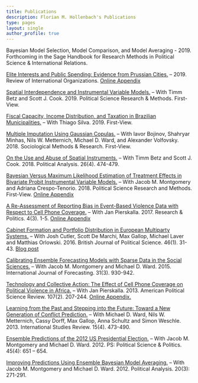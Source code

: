 ```yaml
---
title: Publications
description: Florian M. Hollenbach's Publications
type: pages
layout: single
author_profile: true
---
```


Bayesian Model Selection, Model Comparison, and Model Averaging - 2019. Forthcoming in the Sage Handbook for Research Methods in Political Science & International Relations.

[Elite Interests and Public Spending: Evidence from Prussian Cities.](../papers/Hollenbach_RIO_2019.pdf) – 2019. Review of International Organizations. [Online Appendix](../papers/Appendix_Rio.pdf)

[Spatial Interdependence and Instrumental Variable Models.](https://osf.io/preprints/socarxiv/pgrcu/) – With Timm Betz and Scott J. Cook. 2019. Political Science Research & Methods. First-View.

[Fiscal Capacity, Income Distribution, and Taxation in Brazilian Municipalities.](../papers/Hollenbach_Silva_2018_web.pdf) – With Thiago Silva. 2019. First-View.

[Multiple Imputation Using Gaussian Copulas.](../papers/Hollenbach_etal_SMR_2018_web.pdf) – With Iavor Bojinov, Shahryar Minhas, Nils W. Metternich, Michael D. Ward, and Alexander Volfovsky. 2018. Sociological Methods & Research. First-View.

[On the Use and Abuse of Spatial Instruments.](https://osf.io/9xags/) –  With Timm Betz and Scott J. Cook. 2018. Political Analysis. 26(4). 474-479.

[Bayesian Versus Maximum Likelihood Estimation of Treatment Effects in Bivariate Probit Instrumental Variable Models.](../papers/Hollenbach_Montgomery_Crespo-Tenorio_2018.pdf) – With Jacob M. Montgomery and Adriana Crespo-Tenorio. 2018. Political Science Research and Methods. First-View. [Online Appendix](../papers/Hollenbach_Montgomery_Crespo-Tenorio_Appendix.pdf)

[A Re-Assessment of Reporting Bias in Event-Based Violence Data with Respect to Cell Phone Coverage.](http://journals.sagepub.com/doi/full/10.1177/2053168017730687) – With Jan Pierskalla. 2017. Research & Politics. 4(3). 1-5. [Online Appendix](papers/Hollenbach_Pierskalla_RP_Appendix.pdf)

[Cabinet Formation and Portfolio Distribution in European Multiparty Systems.](https://www.cambridge.org/core/journals/british-journal-of-political-science/article/cabinet-formation-and-portfolio-distribution-in-european-multiparty-systems/2D704A6AA526F940D63FCD8A21053C70) – With Josh Cutler, Scott De Marchi, Max Gallop, Michael Laver and Matthias Orlowski. 2016. British Journal of Political Science. 46(1). 31-43. [Blog post](http://www.the-plot.org/2016/02/10/cabinet-formation-and-portfolio-distribution-in-european-multiparty-systems/)

[Calibrating Ensemble Forecasting Models with Sparse Data in the Social Sciences.](https://www.sciencedirect.com/science/article/pii/S0169207014001010) – With Jacob M. Montgomery and Michael D. Ward. 2015. International Journal of Forecasting. 31(3). 930-942.

[Technology and Collective Action: The Effect of Cell Phone Coverage on Political Violence in Africa.](https://www.cambridge.org/core/journals/american-political-science-review/article/technology-and-collective-action-the-effect-of-cell-phone-coverage-on-political-violence-in-africa/E81CFF7B9CB576D612E6D3ECDAF493C4) – With Jan Pierskalla. 2013. American Political Science Review. 107(2). 207-244. [Online Appendix.](../papers/Pierskalla_Hollenbach_2013_Appendix.pdf)

[Learning from the Past and Stepping into the Future: Toward a New Generation of Conflict Prediction.](https://onlinelibrary.wiley.com/doi/abs/10.1111/misr.12072) – With Michael D. Ward, Nils W. Metternich, Cassy Dorff, Max Gallop, Anna Schultz and Simon Weschle. 2013. International Studies Review. 15(4). 473-490.

[Ensemble Predictions of the 2012 US Presidential Election.](https://www.cambridge.org/core/journals/ps-political-science-and-politics/article/ensemble-predictions-of-the-2012-us-presidential-election/C1693F4C7E4B7F4239AAF26B58E2F5D4) – With Jacob M. Montgomery and Michael D. Ward. 2012. PS: Political Science & Politics. 45(4): 651 – 654.

[Improving Predictions Using Ensemble Bayesian Model Averaging.](https://www.cambridge.org/core/journals/political-analysis) – With Jacob M. Montgomery and Michael D. Ward. 2012. Political Analysis. 20(3): 271-291.
